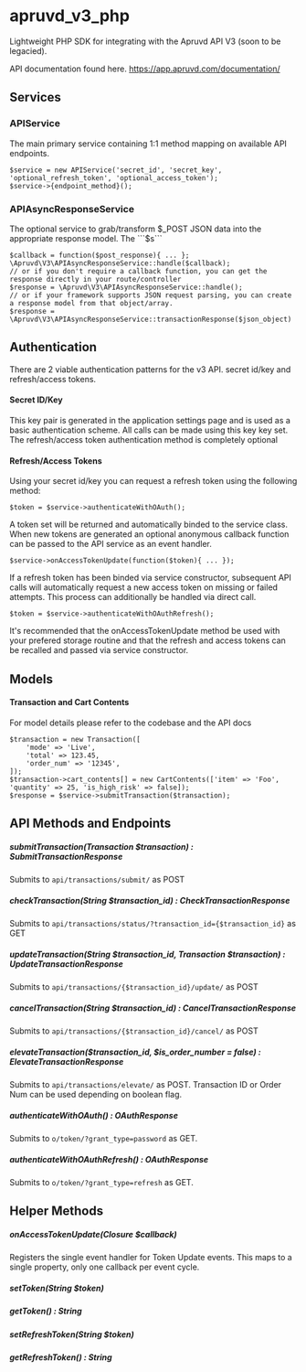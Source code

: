 # apruvd_v3_php

Lightweight PHP SDK for integrating with the Apruvd API V3 (soon to be legacied).

API documentation found here.
https://app.apruvd.com/documentation/

## Services
### APIService
The main primary service containing 1:1 method mapping on available API endpoints.
```
$service = new APIService('secret_id', 'secret_key', 'optional_refresh_token', 'optional_access_token');
$service->{endpoint_method}();
```

### APIAsyncResponseService
The optional service to grab/transform $_POST JSON data into the appropriate response model. The ```$s```
```
$callback = function($post_response){ ... };
\Apruvd\V3\APIAsyncResponseService::handle($callback);
// or if you don't require a callback function, you can get the response directly in your route/controller
$response = \Apruvd\V3\APIAsyncResponseService::handle();
// or if your framework supports JSON request parsing, you can create a response model from that object/array.
$response = \Apruvd\V3\APIAsyncResponseService::transactionResponse($json_object)
```

## Authentication
There are 2 viable authentication patterns for the v3 API. secret id/key and refresh/access tokens.
#### Secret ID/Key
This key pair is generated in the application settings page and is used as a basic authentication scheme. All calls can be made using this key key set. The refresh/access token authentication method is completely optional
#### Refresh/Access Tokens
Using your secret id/key you can request a refresh token using the following method:
```
$token = $service->authenticateWithOAuth();
```
A token set will be returned and automatically binded to the service class. When new tokens are generated an optional anonymous callback function can be passed to the API service as an event handler.
```
$service->onAccessTokenUpdate(function($token){ ... });
```
If a refresh token has been binded via service constructor, subsequent API calls will automatically request a new access token on missing or failed attempts. This process can additionally be handled via direct call.
```
$token = $service->authenticateWithOAuthRefresh();
```
It's recommended that the onAccessTokenUpdate method be used with your prefered storage routine and that the refresh and access tokens can be recalled and passed via service constructor.

## Models
#### Transaction and Cart Contents
For model details please refer to the codebase and the API docs
```
$transaction = new Transaction([
    'mode' => 'Live',
    'total' => 123.45,
    'order_num' => '12345',
]);
$transaction->cart_contents[] = new CartContents(['item' => 'Foo', 'quantity' => 25, 'is_high_risk' => false]);
$response = $service->submitTransaction($transaction);
```

## API Methods and Endpoints
##### submitTransaction(Transaction $transaction) : SubmitTransactionResponse
Submits to ```api/transactions/submit/``` as POST
##### checkTransaction(String $transaction_id) : CheckTransactionResponse
Submits to ```api/transactions/status/?transaction_id={$transaction_id}``` as GET
##### updateTransaction(String $transaction_id, Transaction $transaction) : UpdateTransactionResponse
Submits to ```api/transactions/{$transaction_id}/update/``` as POST
##### cancelTransaction(String $transaction_id) : CancelTransactionResponse
Submits to ```api/transactions/{$transaction_id}/cancel/``` as POST
##### elevateTransaction($transaction_id, $is_order_number = false) : ElevateTransactionResponse
Submits to ```api/transactions/elevate/``` as POST. Transaction ID or Order Num can be used depending on boolean flag.
##### authenticateWithOAuth() : OAuthResponse
Submits to ```o/token/?grant_type=password``` as GET.
##### authenticateWithOAuthRefresh() : OAuthResponse
Submits to ```o/token/?grant_type=refresh``` as GET.

## Helper Methods
##### onAccessTokenUpdate(Closure $callback)
Registers the single event handler for Token Update events. This maps to a single property, only one callback per event cycle.
##### setToken(String $token)
##### getToken() : String
##### setRefreshToken(String $token)
##### getRefreshToken() : String
